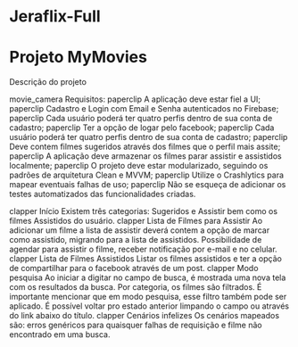 # Jeraflix-Full

# Projeto MyMovies

Descrição do projeto

movie_camera Requisitos: 
paperclip A aplicação deve estar fiel a UI;
paperclip Cadastro e Login com Email e Senha autenticados no Firebase;
paperclip Cada usuário poderá ter quatro perfis dentro de sua conta de cadastro;
paperclip Ter a opção de logar pelo facebook;
paperclip Cada usuário poderá ter quatro perfis dentro de sua conta de cadastro;
paperclip Deve contem filmes sugeridos através dos filmes que o perfil mais assite;
paperclip A aplicação deve armazenar os filmes parar assistir e assistidos localmente;
paperclip O projeto deve estar modularizado, seguindo os padrões de arquitetura Clean e MVVM;
paperclip Utilize o Crashlytics para mapear eventuais falhas de uso;
paperclip Não se esqueça de adicionar os testes automatizados das funcionalidades criadas.

clapper Início
Existem três categorias: Sugeridos e Assistir bem como os filmes Assistidos do usuário.
clapper Lista de Filmes para Assistir
Ao adicionar um filme a lista de assistir deverá contem a opção de marcar como assistido, migrando para a lista de assistidos. Possibilidade de agendar para assistir o filme, receber notificação por e-mail e no celular.
clapper Lista de Filmes Assistidos
Listar os filmes assistidos e ter a opção de compartilhar para o facebook através de um post.
clapper Modo pesquisa
Ao iniciar a digitar no campo de busca, é mostrada uma nova tela com os resultados da busca.
Por categoria, os filmes são filtrados. É importante mencionar que em modo pesquisa, esse filtro
também pode ser aplicado.
É possível voltar pro estado anterior limpando o campo ou através do link abaixo do título.
clapper Cenários infelizes
Os cenários mapeados são: erros genéricos para quaisquer falhas de requisição e filme não encontrado em uma busca.
